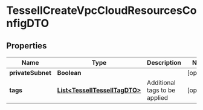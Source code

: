 

# TessellCreateVpcCloudResourcesConfigDTO


## Properties

Name | Type | Description | Notes
------------ | ------------- | ------------- | -------------
**privateSubnet** | **Boolean** |  |  [optional]
**tags** | [**List&lt;TessellTessellTagDTO&gt;**](TessellTessellTagDTO.md) | Additional tags to be applied |  [optional]




